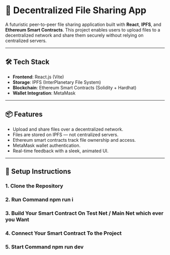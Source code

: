 # 🚀 Decentralized File Sharing App

A futuristic peer-to-peer file sharing application built with **React**, **IPFS**, and **Ethereum Smart Contracts**. This project enables users to upload files to a decentralized network and share them securely without relying on centralized servers.

---

## 🛠️ Tech Stack

- **Frontend**: React.js (Vite)
- **Storage**: IPFS (InterPlanetary File System)
- **Blockchain**: Ethereum Smart Contracts (Solidity + Hardhat)
- **Wallet Integration**: MetaMask

---

## 📦 Features

- Upload and share files over a decentralized network.
- Files are stored on IPFS — not centralized servers.
- Ethereum smart contracts track file ownership and access.
- MetaMask wallet authentication.
- Real-time feedback with a sleek, animated UI.

---

## 🔧 Setup Instructions

### 1. Clone the Repository
### 2. Run Command npm run i
### 3. Build Your Smart Contract On Test Net / Main Net which ever you Want
### 4. Connect Your Smart Contract To the Project
### 5. Start Command npm run dev
